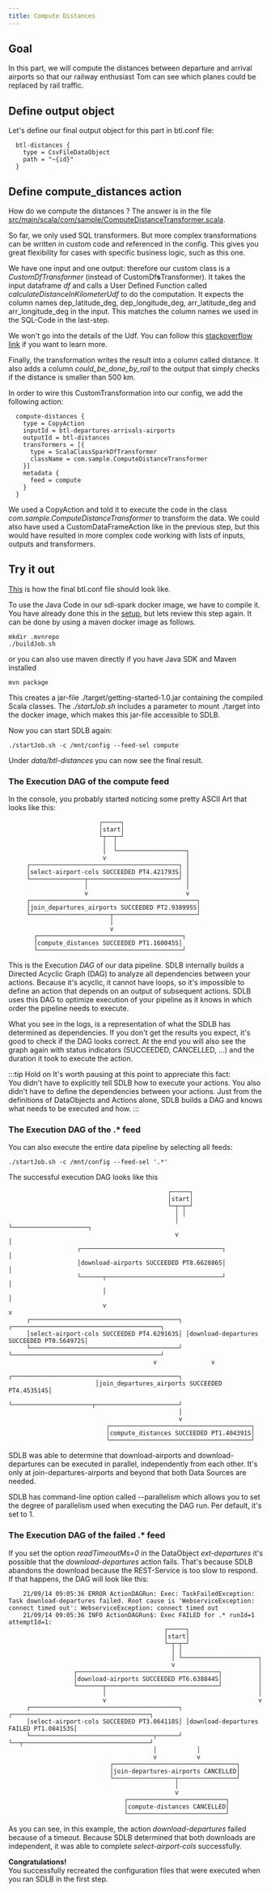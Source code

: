 ```yaml
---
title: Compute Distances
---
```


## Goal

In this part, we will compute the distances between departure and arrival airports
so that our railway enthusiast Tom can see which planes could be replaced by rail traffic.


## Define output object
Let's define our final output object for this part in btl.conf file:

```
  btl-distances {
    type = CsvFileDataObject
    path = "~{id}"
  }
```


## Define compute_distances action

How do we compute the distances ? 
The answer is in the file [src/main/scala/com/sample/ComputeDistanceTransformer.scala](https://github.com/smart-data-lake/getting-started/blob/master/src/main/scala/com/sample/ComputeDistanceTransformer.scala).

So far, we only used SQL transformers. 
But more complex transformations can be written in custom code and referenced in the config.
This gives you great flexibility for cases with specific business logic, such as this one.

We have one input and one output: therefore our custom class is a *CustomDfTransformer* (instead of CustomDf**s**Transformer).
It takes the input dataframe *df* and calls a User Defined Function called *calculateDistanceInKilometerUdf*
to do the computation.
It expects the column names dep_latitude_deg, dep_longitude_deg, arr_latitude_deg and arr_longitude_deg in the input.
This matches the column names we used in the SQL-Code in the last-step.

We won't go into the details of the Udf. 
You can follow this [stackoverflow link](https://stackoverflow.com/questions/27928/calculate-distance-between-two-latitude-longitude-points-haversine-formula) if you want to learn more.

Finally, the transformation writes the result into a column called distance.
It also adds a column *could_be_done_by_rail* to the output that simply checks if the distance is smaller than 500 km.

In order to wire this CustomTransformation into our config, we add the following action:

```
  compute-distances {
    type = CopyAction
    inputId = btl-departures-arrivals-airports
    outputId = btl-distances
    transformers = [{
      type = ScalaClassSparkDfTransformer
      className = com.sample.ComputeDistanceTransformer
    }]
    metadata {
      feed = compute
    }
  }
```

We used a CopyAction and told it to execute the code in the class *com.sample.ComputeDistanceTransformer* to transform the data.
We could also have used a CustomDataFrameAction like in the previous step, 
but this would have resulted in more complex code working with lists of inputs, outputs and transformers.


## Try it out

[This](https://github.com/smart-data-lake/getting-started/tree/master/config/btl.conf.part-1-solution) is how the final btl.conf file should look like.

To use the Java Code in our sdl-spark docker image, we have to compile it. 
You have already done this in the [setup](../setup.md), but lets review this step again. It can be done by using a maven docker image as follows.

```
mkdir .mvnrepo
./buildJob.sh
```

or you can also use maven directly if you have Java SDK and Maven installed

```
mvn package
```

This creates a jar-file ./target/getting-started-1.0.jar containing the compiled Scala classes.
The *./startJob.sh* includes a parameter to mount ./target into the docker image, which makes this jar-file accessible to SDLB.

Now you can start SDLB again:

```
./startJob.sh -c /mnt/config --feed-sel compute
```

Under *data/btl-distances* you can now see the final result. 

### The Execution DAG of the compute feed

In the console, you probably started noticing some pretty ASCII Art that looks like this:
```
                         ┌─────┐
                         │start│
                         └┬──┬─┘
                          │  │
                          │  └───────────────────┐
                          v                      │
     ┌─────────────────────────────────────────┐ │
     │select-airport-cols SUCCEEDED PT4.421793S│ │
     └───────────────┬─────────────────────────┘ │
                     │                           │
                     v                           v
     ┌──────────────────────────────────────────────┐
     │join_departures_airports SUCCEEDED PT2.938995S│
     └──────────────────────┬───────────────────────┘
                            │
                            v
       ┌────────────────────────────────────────┐
       │compute_distances SUCCEEDED PT1.160045S│
       └────────────────────────────────────────┘
```
This is the Execution *DAG* of our data pipeline. 
SDLB internally builds a Directed Acyclic Graph (DAG) to analyze all dependencies between your actions. 
Because it's acyclic, it cannot have loops, so it's impossible to define an action that depends on an output of subsequent actions.
SDLB uses this DAG to optimize execution of your pipeline as it knows in which order the pipeline needs to execute.

What you see in the logs, is a representation of what the SDLB has determined as dependencies.
If you don't get the results you expect, it's good to check if the DAG looks correct.
At the end you will also see the graph again with status indicators (SUCCEEDED, CANCELLED, ...) and the duration it took to execute the action.

:::tip Hold on
It's worth pausing at this point to appreciate this fact:  
You didn't have to explicitly tell SDLB how to execute your actions.
You also didn't have to define the dependencies between your actions.
Just from the definitions of DataObjects and Actions alone, SDLB builds a DAG and knows what needs to be executed and how.
:::


### The Execution DAG of the .* feed

You can also execute the entire data pipeline by selecting all feeds:

```
./startJob.sh -c /mnt/config --feed-sel '.*'
```

The successful execution DAG looks like this
```
                                            ┌─────┐
                                            │start│
                                            └─┬─┬─┘
                                              │ │
                                              │ └─────────────────────┐
                                              v                       │
                   ┌───────────────────────────────────────┐          │
                   │download-airports SUCCEEDED PT8.662886S│          │
                   └──────┬────────────────────────────────┘          │
                          │                                           │
                          v                                           v
     ┌─────────────────────────────────────────┐ ┌─────────────────────────────────────────┐
     │select-airport-cols SUCCEEDED PT4.629163S│ │download-departures SUCCEEDED PT0.564972S│
     └─────────────────────────────────────────┘ └─────────────────────────────────────────┘                                      
                                        v               v
                        ┌──────────────────────────────────────────────┐
                        │join_departures_airports SUCCEEDED PT4.453514S│
                        └──────────────────────┬───────────────────────┘
                                               │
                                               v
                           ┌───────────────────────────────────────┐
                           │compute_distances SUCCEEDED PT1.404391S│
                           └───────────────────────────────────────┘
```
SDLB was able to determine that download-airports and download-departures can be executed in parallel,
independently from each other. It's only at join-departures-airports and beyond that both Data Sources are needed.

SDLB has command-line option called --parallelism which allows you to set the degree of parallelism used when executing the DAG run.
Per default, it's set to 1.


### The Execution DAG of the failed .* feed

If you set the option *readTimeoutMs=0* in the DataObject *ext-departures*  it's possible that the *download-departures* action fails.
That's because SDLB abandons the download because the REST-Service is too slow to respond.
If that happens, the DAG will look like this:
```
    21/09/14 09:05:36 ERROR ActionDAGRun: Exec: TaskFailedException: Task download-departures failed. Root cause is 'WebserviceException: connect timed out': WebserviceException: connect timed out
    21/09/14 09:05:36 INFO ActionDAGRun$: Exec FAILED for .* runId=1 attemptId=1:
                                           ┌─────┐
                                           │start│
                                           └─┬─┬─┘
                                             │ │
                                             │ └─────────────────────┐
                                             v                       │
                  ┌───────────────────────────────────────┐          │
                  │download-airports SUCCEEDED PT6.638844S│          │
                  └───────┬───────────────────────────────┘          │
                          │                                          │
                          v                                          v
     ┌─────────────────────────────────────────┐ ┌──────────────────────────────────────┐
     │select-airport-cols SUCCEEDED PT3.064118S│ │download-departures FAILED PT1.084153S│
     └──────────────────────────────────┬──────┘ └──┬───────────────────────────────────┘
                                        │           │
                                        v           v
                            ┌──────────────────────────────────┐
                            │join-departures-airports CANCELLED│
                            └─────────────────┬────────────────┘
                                              │
                                              v
                                ┌───────────────────────────┐
                                │compute-distances CANCELLED│
                                └───────────────────────────┘
```
As you can see, in this example, the action *download-departures* failed because of a timeout.
Because SDLB determined that both downloads are independent, it was able to complete *select-airport-cols* successfully.

**Congratulations!**  
You successfully recreated the configuration files that were executed when you ran SDLB in the first step.
